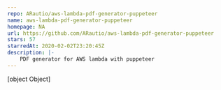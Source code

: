 ```yaml
---
repo: ARautio/aws-lambda-pdf-generator-puppeteer
name: aws-lambda-pdf-generator-puppeteer
homepage: NA
url: https://github.com/ARautio/aws-lambda-pdf-generator-puppeteer
stars: 57
starredAt: 2020-02-02T23:20:45Z
description: |-
    PDF generator for AWS lambda with puppeteer
---
```


[object Object]
